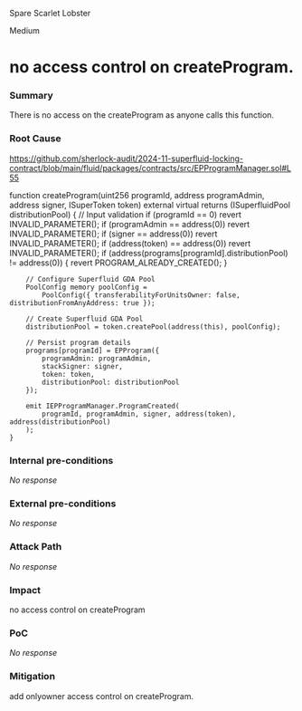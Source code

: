 Spare Scarlet Lobster

Medium

# no access control on  createProgram.

### Summary

There is no access on the createProgram as anyone calls this function.

### Root Cause

https://github.com/sherlock-audit/2024-11-superfluid-locking-contract/blob/main/fluid/packages/contracts/src/EPProgramManager.sol#L55

 function createProgram(uint256 programId, address programAdmin, address signer, ISuperToken token)
        external
        virtual
        returns (ISuperfluidPool distributionPool)
    {
        // Input validation
        if (programId == 0) revert INVALID_PARAMETER();
        if (programAdmin == address(0)) revert INVALID_PARAMETER();
        if (signer == address(0)) revert INVALID_PARAMETER();
        if (address(token) == address(0)) revert INVALID_PARAMETER();
        if (address(programs[programId].distributionPool) != address(0)) {
            revert PROGRAM_ALREADY_CREATED();
        }

        // Configure Superfluid GDA Pool
        PoolConfig memory poolConfig =
            PoolConfig({ transferabilityForUnitsOwner: false, distributionFromAnyAddress: true });

        // Create Superfluid GDA Pool
        distributionPool = token.createPool(address(this), poolConfig);

        // Persist program details
        programs[programId] = EPProgram({
            programAdmin: programAdmin,
            stackSigner: signer,
            token: token,
            distributionPool: distributionPool
        });

        emit IEPProgramManager.ProgramCreated(
            programId, programAdmin, signer, address(token), address(distributionPool)
        );
    }

### Internal pre-conditions

_No response_

### External pre-conditions

_No response_

### Attack Path

_No response_

### Impact

no access control on createProgram

### PoC

_No response_

### Mitigation

add onlyowner access control on createProgram.